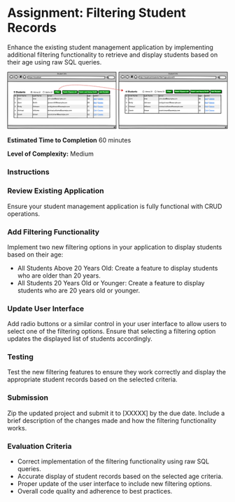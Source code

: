 # Assignment: Filtering Student Records
Enhance the existing student management application by implementing additional filtering functionality to retrieve and display students based on their age using raw SQL queries.

![wireframe](./assets/Student_Info_Raw.png)

**Estimated Time to Completion**
60 minutes

**Level of Complexity:** Medium

### Instructions

### Review Existing Application
Ensure your student management application is fully functional with CRUD operations.

### Add Filtering Functionality
Implement two new filtering options in your application to display students based on their age:
- All Students Above 20 Years Old: Create a feature to display students who are older than 20 years.
- All Students 20 Years Old or Younger: Create a feature to display students who are 20 years old or younger.

### Update User Interface
Add radio buttons or a similar control in your user interface to allow users to select one of the filtering options.
Ensure that selecting a filtering option updates the displayed list of students accordingly.

### Testing
Test the new filtering features to ensure they work correctly and display the appropriate student records based on the selected criteria.

### Submission
Zip the updated project and submit it to [XXXXX] by the due date.
Include a brief description of the changes made and how the filtering functionality works.

### Evaluation Criteria
- Correct implementation of the filtering functionality using raw SQL queries.
- Accurate display of student records based on the selected age criteria.
- Proper update of the user interface to include new filtering options.
- Overall code quality and adherence to best practices.

